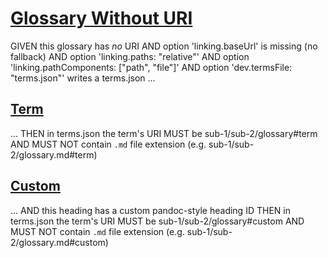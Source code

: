 # [Glossary Without URI](#glossary-without-uri)

GIVEN this glossary has *no* URI
AND option 'linking.baseUrl' is missing (no fallback)
AND option 'linking.paths: "relative"'
AND option 'linking.pathComponents: \["path", "file"]'
AND option 'dev.termsFile: "terms.json"' writes a terms.json ...

## [Term](#term)

...
THEN in terms.json the term's URI MUST be sub-1/sub-2/glossary#term
AND MUST NOT contain `.md` file extension (e.g. sub-1/sub-2/glossary.md#term)

## [Custom](#custom)

...
AND this heading has a custom pandoc-style heading ID
THEN in terms.json the term's URI MUST be sub-1/sub-2/glossary#custom
AND MUST NOT contain `.md` file extension (e.g. sub-1/sub-2/glossary.md#custom)
